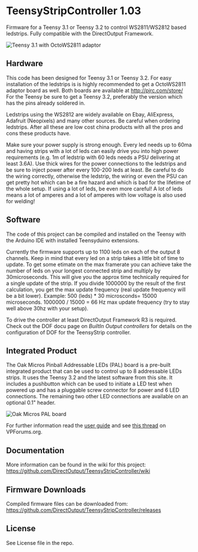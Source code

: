 TeensyStripController 1.03
==========================

Firmware for a Teensy 3.1 or Teensy 3.2 to control WS2811/WS2812 based ledstrips. Fully compatible with the DirectOutput Framework.

![Teensy 3.1 with OctoWS2811 adaptor](http://www.pjrc.com/store/octo28_adaptor_6.jpg)


Hardware
--------
This code has been designed for Teensy 3.1 or Teensy 3.2. For easy installation of the ledstrips is is highly recommended to get a OctoWS2811 adaptor board as well. 
Both boards are available at http://pjrc.com/store/ 
For the Teensy be sure to get a Teensy 3.2, preferably the version which has the pins already soldered in.

Ledstrips using the WS2812 are widely available on Ebay, AliExpress, Adafruit (Neopixels) and many other sources. Be careful when ordering ledstrips. After all these are low cost china products with all the pros and cons these products have.

Make sure your power supply is strong enough. Every led needs up to 60ma and having strips with a lot of leds can easily drive you into high power requirements (e.g. 1m of ledstrip with 60 leds needs a PSU delivering at least 3.6A). Use thick wires for the power connections to the ledstrips and be sure to inject power after every 100-200 leds at least. Be careful to do the wiring correctly, otherwise the ledstrip, the wiring or even the PSU can get pretty hot which can be a fire hazard and which is bad for the lifetime of the whole setup. If using a lot of leds, be even more careful! A lot of leds means a lot of amperes and a lot of amperes with low voltage is also used for welding!

Software
--------
The code of this project can be compiled and installed on the Teensy with the Arduino IDE with installed Teensyduino extensions.

Currently the firmware supports up to 1100 leds on each of the  output 8 channels. Keep in mind that every led on a strip takes a little bit of time to update. To get some etimate on the max framerate you can achieve take the number of leds on your longest connected strip and multiply by 30microseconds. This will give you the approx time technically required for a single update of the strip. If you divide 1000000 by the result of the first calculation, you get the max update frequency (real update frequency will be a bit lower). Example: 500 (leds) * 30 microsconds= 15000 microseconds. 1000000 / 15000 = 66 Hz max update frequency (try to stay well above 30hz with your setup).

To drive the controller at least DirectOutput Framework R3 is required. Check out the DOF docu page on _BuiltIn Output controllers_ for details on the configuration of DOF for the TeensyStrip controller.

Integrated Product
------------------

The Oak Micros Pinball Addressable LEDs (PAL) board is a pre-built integrated product that can be used to control up to 8 addressable LEDs strips. It uses the Teensy 3.2 and the latest software from this site. It includes a pushbutton which can be used to initiate a LED test when powered up and has a pluggable screw connector for power and 6 LED connections. The remaining two other LED connections are available on an optional 0.1" header.

![Oak Micros PAL board](http://vpforums.org/imghost/24/pal_board.jpg)

For further information read the [user guide](https://drive.google.com/open?id=1Zk_5RxsWX4VIPhT4XtGlj1rNlBTug39a) and see [this thread](https://www.vpforums.org/index.php?showtopic=43482) on VPForums.org.

Documentation
-------------
More information can be found in the wiki for this project: https://github.com/DirectOutput/TeensyStripController/wiki


Firmware Downloads
------------------
Compiled firmware files can be downloaded from: https://github.com/DirectOutput/TeensyStripController/releases

License
-------
See License file in the repo.
